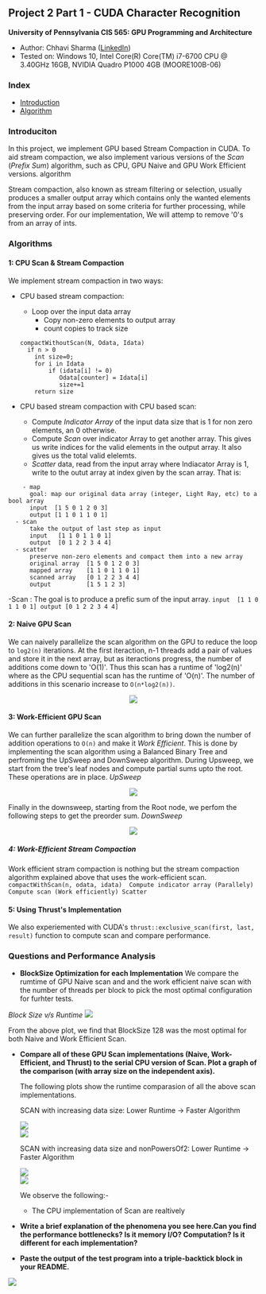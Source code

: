 ## Project 2 Part 1 - CUDA Character Recognition
**University of Pennsylvania
CIS 565: GPU Programming and Architecture**

* Author: Chhavi Sharma ([LinkedIn](https://www.linkedin.com/in/chhavi275/))
* Tested on: Windows 10, Intel Core(R) Core(TM) i7-6700 CPU @ 3.40GHz 16GB, 
             NVIDIA Quadro P1000 4GB (MOORE100B-06)

### Index

- [Introduction]( )
- [Algorithm]()

### Introduciton

In this project, we implement GPU based Stream Compaction in CUDA. To aid stream compaction, we also implement various versions of the *Scan* (*Prefix Sum*) algorithm, such as CPU, GPU Naive and GPU Work Efficient versions.
algorithm

Stream compaction, also known as stream filtering or selection, usually produces a smaller output array which contains only the wanted elements from the input array based on some criteria for further processing, while preserving order. For our implementation, We will attemp to remove '0's from an array of ints.


### Algorithms

#### 1: CPU Scan & Stream Compaction
 
 We implement stream compaction in two ways:
 
 - CPU based stream compaction: 
   - Loop over the input data array
      - Copy non-zero elements to output array
      - count copies to track size
   ```
   compactWithoutScan(N, Odata, Idata)
     if n > 0
       int size=0;
       for i in Idata
           if (idata[i] != 0) 
              Odata[counter] = Idata[i]
              size+=1
       return size
   ```
   
 - CPU based stream compaction with CPU based scan: 
   - Compute *Indicator Array* of the input data size that is 1 for non zero elements, an 0 otherwise.
   - Compute *Scan* over indicator Array to get another array. This gives us write indices for the valid elements in the output array. It also gives us the total valid elelemts.
   - *Scatter* data, read from the input array where Indiacator Array is 1, write to the outut array at index given by the scan array. That is:
  ```
      - map
        goal: map our original data array (integer, Light Ray, etc) to a bool array
        input  [1 5 0 1 2 0 3]
        output [1 1 0 1 1 0 1]
    - scan
        take the output of last step as input
        input   [1 1 0 1 1 0 1]
        output  [0 1 2 2 3 4 4]
    - scatter
        preserve non-zero elements and compact them into a new array
        original array  [1 5 0 1 2 0 3]
        mapped array    [1 1 0 1 1 0 1]
        scanned array   [0 1 2 2 3 4 4]
        output          [1 5 1 2 3]
  ```
  
-Scan : The goal is to produce a prefic sum of the input array.
    ```
    input  [1 1 0 1 1 0 1]
    output [0 1 2 2 3 4 4]
    ```  


#### 2: Naive GPU Scan
We can naively parallelize the scan algorithm on the GPU to reduce the loop to ```log2(n)``` iterations. At the first iteraction, n-1 threads add a pair of values and store it in the next array, but as iteractions progress, the number of additions come down to 'O(1)'. Thus this scan has a runtime of 'log2(n)' where as the CPU sequential scan has the runtime of 'O(n)'. The number of additions in this scenario increase to ```O(n*log2(n))```.
<p align="center">
  <img src="img/NaiveScan.png">
</p>

#### 3: Work-Efficient GPU Scan

We can further parallelize the scan algorithm to bring down the number of addition operations to ```O(n)``` and make it *Work Efficient*. This is done by implementing the scan algorithm using a Balanced Binary Tree and perfroming the UpSweep and DownSweep algorithm. During Upsweep, we start from the tree's leaf nodes and compute partial sums upto the root. These operations are in place. 
*UpSweep*
<p align="center">
  <img src="img/UpSweepScan.png">
</p>

Finally in the downsweep, starting from the Root node, we perfom the following steps to get the preorder sum.
*DownSweep*
<p align="center">
  <img src="img/DownSweepScan.png">
</p>

##### 4: Work-Efficient Stream Compaction
Work efficient stram compaction is nothing but the stream compaction algorithm explained above that uses the work-efficient scan. 
    ```
     compactWithScan(n, odata, idata) 
        Compute indicator array (Parallely)
        Compute scan (Work efficiently)
        Scatter 
    ```
####  5: Using Thrust's Implementation
We also experiemented with CUDA's `thrust::exclusive_scan(first, last, result)` function to compute scan and compare performance.


### Questions and Performance Analysis

  * **BlockSize Optimization for each Implementation**
  We compare the rumtime of GPU Naive scan and and the work efficient naive scan with the number of threads per block to pick  the most optimal configuration for furhter tests.

   *Block Size v/s Runtime*
  ![](img/BlockSize_vs_Runtime.png)

  From the above plot, we find that BlockSize 128 was the most optimal for both Naive and Work Efficient Scan.

  * **Compare all of these GPU Scan implementations (Naive, Work-Efficient, and Thrust) to the serial CPU version of Scan. Plot a graph of the comparison (with array size on the independent axis).**

     The following plots show the runtime comparasion of all the above scan implementations. 
     
     SCAN with increasing data size: Lower Runtime -> Faster Algorithm

    ![](img/Scan1.png)    
    ![](img/Scan2.png)    


     SCAN with increasing data size and nonPowersOf2: Lower Runtime -> Faster Algorithm

    ![](img/Scan1NP.png)    
    ![](img/Scan2NP.png)   
    
    We observe the following:-
    - The CPU implementation of Scan are realtively 

  * **Write a brief explanation of the phenomena you see here.Can you find the performance bottlenecks? Is it memory I/O? Computation? Is it different for each implementation?**

  *  **Paste the output of the test program into a triple-backtick block in your
     README.**

  ![](img/BlockSz-128-DataSz-20.PNG)

